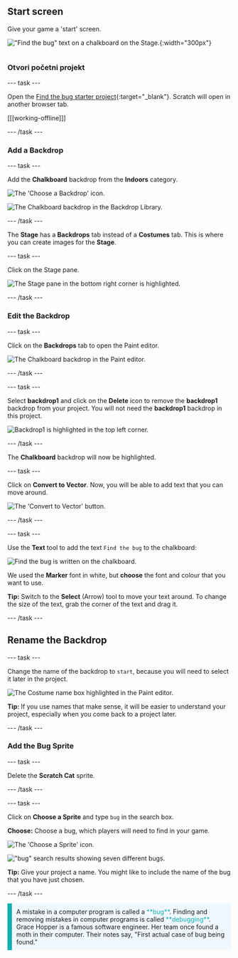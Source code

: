 ## Start screen

<div style="display: flex; flex-wrap: wrap">
<div style="flex-basis: 200px; flex-grow: 1; margin-right: 15px;">
Give your game a 'start' screen.
</div>
<div>

!["Find the bug" text on a chalkboard on the Stage.](images/start-screen.png){:width="300px"}

</div>
</div>

### Otvori početni projekt

--- task ---

Open the [Find the bug starter project](https://scratch.mit.edu/projects/582214723/editor){:target="_blank"}. Scratch will open in another browser tab.

[[[working-offline]]]

--- /task ---

### Add a Backdrop

--- task ---

Add the **Chalkboard** backdrop from the **Indoors** category.

![The 'Choose a Backdrop' icon.](images/backdrop-button.png)

![The Chalkboard backdrop in the Backdrop Library.](images/chalkboard.png)

--- /task ---

The **Stage** has a **Backdrops** tab instead of a **Costumes** tab. This is where you can create images for the **Stage**.

--- task ---

Click on the Stage pane.

![The Stage pane in the bottom right corner is highlighted.](images/stage-pane.png)

--- /task ---

### Edit the Backdrop

--- task ---

Click on the **Backdrops** tab to open the Paint editor.

![The Chalkboard backdrop in the Paint editor.](images/chalkboard-paint.png)

--- /task ---

--- task ---

Select **backdrop1** and click on the **Delete** icon to remove the **backdrop1** backdrop from your project. You will not need the **backdrop1** backdrop in this project.

![Backdrop1 is highlighted in the top left corner.](images/delete-backdrop1.png)

--- /task ---

The **Chalkboard** backdrop will now be highlighted.

--- task ---

Click on **Convert to Vector**. Now, you will be able to add text that you can move around.

![The 'Convert to Vector' button.](images/vector-button.png)

--- /task ---

--- task ---

Use the **Text** tool to add the text `Find the bug` to the chalkboard:

![Find the bug is written on the chalkboard.](images/chalkboard-text.png)

We used the **Marker** font in white, but **choose** the font and colour that you want to use.

**Tip:** Switch to the **Select** (Arrow) tool to move your text around. To change the size of the text, grab the corner of the text and drag it.

--- /task ---

## Rename the Backdrop

--- task ---

Change the name of the backdrop to `start`, because you will need to select it later in the project.

![The Costume name box highlighted in the Paint editor.](images/start-screen-name.png)

**Tip:** If you use names that make sense, it will be easier to understand your project, especially when you come back to a project later.

--- /task ---

### Add the Bug Sprite

--- task ---

Delete the **Scratch Cat** sprite.

--- /task ---

--- task ---

Click on **Choose a Sprite** and type `bug` in the search box.

**Choose:** Choose a bug, which players will need to find in your game.

![The 'Choose a Sprite' icon.](images/sprite-button.png)

!["bug" search results showing seven different bugs.](images/bug-search.png)

**Tip:** Give your project a name. You might like to include the name of the bug that you have just chosen.

--- /task ---

<p style="border-left: solid; border-width:10px; border-color: #0faeb0; background-color: aliceblue; padding: 10px;">
A mistake in a computer program is called a <span style="color: #0faeb0">**bug**</span>. Finding and removing mistakes in computer programs is called <span style="color: #0faeb0">**debugging**</span>. Grace Hopper is a famous software engineer. Her team once found a moth in their computer. Their notes say, "First actual case of bug being found."
</p>


